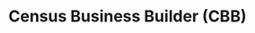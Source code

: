 ---
title: Census Business Builder (CBB)
year:
description: The CBB is a suite of services that provide selected demographic and economic data from the Census Bureau tailored to specific types of users in simple and easy to use format.
external_url: www.census.gov/data/data-tools/cbb.html
content_tags:
type: link
filters: small-business-intelligence
---